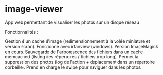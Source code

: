 image-viewer
============

App web permettant de visualiser les photos sur un disque réseau

Fonctionnalités : 

Gestion d'un cache d'image (redimensionnement à la volée miniature et version écran). Fonctionne avec irfanview (windows). Version ImageMagick en cours.
Sauvegarde de l'arborescence des fichiers dans un cache memcached (listing des répertoires / fichiers trop long).
Permet la suppression des photos (log de l'action + deplacement dans un répertoire corbeille).
Prend en charge le swipe pour naviguer dans les photos.
